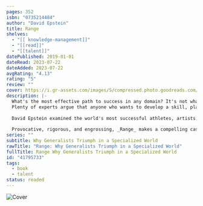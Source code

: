 ```yaml
---
pages: 352
isbn: "0735214484"
author: "David Epstein"
title: Range
shelves:
  - "[[ knowledge-management]]"
  - "[[read]]"
  - "[[talent]]"
datePublished: 2019-01-01
dateRead: 2023-07-22
dateAdded: 2023-07-22
avgRating: "4.13"
rating: "5"
review: ""
cover: https://i.gr-assets.com/images/S/compressed.photo.goodreads.com/books/1550048292l/41795733.jpg
description: |-
  What's the most effective path to success in any domain? It's not what you think.  
  Plenty of experts argue that anyone who wants to develop a skill, play an instrument, or lead their field should start early, focus intensely, and rack up as many hours of deliberate practice as possible. If you dabble or delay, you'll never catch up to the people who got a head start. But a closer look at research on the world's top performers, from professional athletes to Nobel laureates, shows that early specialization is the exception, not the rule.  
    
  David Epstein examined the world's most successful athletes, artists, musicians, inventors, forecasters and scientists. He discovered that in most fields--especially those that are complex and unpredictable--generalists, not specialists, are primed to excel. Generalists often find their path late, and they juggle many interests rather than focusing on one. They're also more creative, more agile, and able to make connections their more specialized peers can't see.  
    
  Provocative, rigorous, and engrossing, _Range_ makes a compelling case for actively cultivating inefficiency. Failing a test is the best way to learn. Frequent quitters end up with the most fulfilling careers. The most impactful inventors cross domains rather than deepening their knowledge in a single area. As experts silo themselves further while computers master more of the skills once reserved for highly focused humans, people who think broadly and embrace diverse experiences and perspectives will increasingly thrive.
series: ""
subtitle: Why Generalists Triumph in a Specialized World
rawTitle: "Range: Why Generalists Triumph in a Specialized World"
fullTitle: Range Why Generalists Triumph in a Specialized World
id: "41795733"
tags:
  - book
  - talent
status: readed
---
```

![Cover](https:&#x2F;&#x2F;i.gr-assets.com&#x2F;images&#x2F;S&#x2F;compressed.photo.goodreads.com&#x2F;books&#x2F;1550048292l&#x2F;41795733.jpg)
